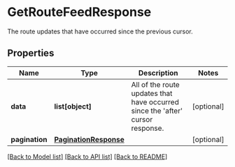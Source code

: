 # GetRouteFeedResponse

The route updates that have occurred since the previous cursor.
## Properties
Name | Type | Description | Notes
------------ | ------------- | ------------- | -------------
**data** | **list[object]** | All of the route updates that have occurred since the &#39;after&#39; cursor response. | [optional] 
**pagination** | [**PaginationResponse**](PaginationResponse.md) |  | [optional] 

[[Back to Model list]](../README.md#documentation-for-models) [[Back to API list]](../README.md#documentation-for-api-endpoints) [[Back to README]](../README.md)



